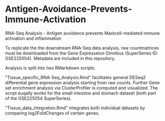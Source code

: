 # Antigen-Avoidance-Prevents-Immune-Activation
RNA-Seq Analysis - Antigen avoidance prevents Mastcell-mediated immune activation and inflammation

To replicate the the downstream RNA-Seq data analysis, raw countmatrices must be downloaded from the Gene Expresseion Omnibus (SuperSeries ID: GSE225054). Metadata are included in this repository.


Analysis is split into two RMarkdown scripts. 

"Tissue_specific_RNA-Seq_Analysis.Rmd" facilitates general DESeq2 differential gene expression analysis starting from raw counts. Further Gene set enrichment analysis via ClusterProfiler is computed and visualized. The script euqally works for the small intestine and stomach dataset (both part of the GSE225054 SuperSeries).

"Tissue_data_integration.Rmd" integrates both individual datasets by comparing log2FoldChanges of certain genes.
